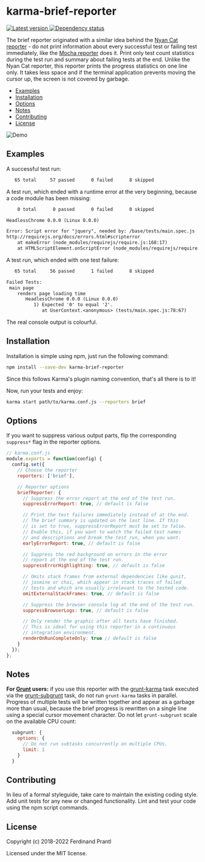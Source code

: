 karma-brief-reporter
====================

[![Latest version](https://img.shields.io/npm/v/karma-brief-reporter)
 ![Dependency status](https://img.shields.io/librariesio/release/npm/karma-brief-reporter)
](https://www.npmjs.com/package/karma-brief-reporter)

The brief reporter originated with a similar idea behind the [Nyan Cat reporter] - do not print information about every successful test or failing test immediately, like the [Mocha reporter] does it. Print only test count statistics during the test run and summary about failing tests at the end. Unlike the Nyan Cat reporter, this reporter prints the progress statistics on one line only. It takes less space and if the terminal application prevents moving the cursor up, the screen is not covered by garbage.

- [Examples](#xamples)
- [Installation](#installation)
- [Options](#options)
- [Notes](#notes)
- [Contributing](#contributing)
- [License](#license)

![Demo](https://raw.githubusercontent.com/prantlf/karma-brief-reporter/master/demo.gif)

Examples
--------

A successful test run:

```txt
   65 total     57 passed      0 failed      8 skipped
```

A test run, which ended with a runtime error at the very beginning, because a code module has been missing:

```txt
    0 total      0 passed      0 failed      0 skipped

HeadlessChrome 0.0.0 (Linux 0.0.0)

Error: Script error for "jquery", needed by: /base/tests/main.spec.js
http://requirejs.org/docs/errors.html#scripterror
    at makeError (node_modules/requirejs/require.js:168:17)
    at HTMLScriptElement.onScriptError (node_modules/requirejs/require.js:1738:36)
```

A test run, which ended with one test failure:

```txt
   65 total     56 passed      1 failed      8 skipped

Failed Tests:
 main page
    renders page loading time
       HeadlessChrome 0.0.0 (Linux 0.0.0)
          1) Expected '0' to equal '2'.
             at UserContext.<anonymous> (tests/main.spec.js:78:67)
```

The real console output is colourful.

Installation
------------

Installation is simple using npm, just run the following command:

```sh
npm install --save-dev karma-brief-reporter
```

Since this follows Karma's plugin naming convention, that's all there is to it!

Now, run your tests and enjoy:

```sh
karma start path/to/karma.conf.js --reporters brief
```

Options
-------

If you want to suppress various output parts, flip the corresponding `suppress*` flag in the reporter options.

```js
// karma.conf.js
module.exports = function(config) {
  config.set({
    // Choose the reporter
    reporters: ['brief'],

    // Reporter options
    briefReporter: {
      // Suppress the error report at the end of the test run.
      suppressErrorReport: true, // default is false

      // Print the test failures immediately instead of at the end.
      // The brief summary is updated on the last line. If this
      // is set to true, suppressErrorReport must be set to false.
      // Enable this, if you want to watch the failed test names
      // and descriptions and break the test run, when you want.
      earlyErrorReport: true, // default is false

      // Suppress the red background on errors in the error
      // report at the end of the test run.
      suppressErrorHighlighting: true, // default is false

      // Omits stack frames from external dependencies like qunit,
      // jasmine or chai, which appear in stack traces of failed
      // tests and which are usually irrelevant to the tested code.
      omitExternalStackFrames: true, // default is false

      // Suppress the browser console log at the end of the test run.
      suppressBrowserLogs: true, // default is false

      // Only render the graphic after all tests have finished.
      // This is ideal for using this reporter in a continuous
      // integration environment.
      renderOnRunCompleteOnly: true // default is false
    }
  });
};
```

Notes
-----

**For [Grunt] users:** if you use this reporter with the [grunt-karma] task executed via the [grunt-subgrunt] task, do not run `grunt-karma` tasks in parallel. Progress of multiple tests will be written together and appear as a garbage more than usual, because the brief progress is rewritten on a single line using a special cursor movement character. Do not let `grunt-subgrunt` scale on the available CPU count:

```js
  subgrunt: {
    options: {
      // Do not run subtasks concurrently on multiple CPUs.
      limit: 1
    }
  }
```

Contributing
------------

In lieu of a formal styleguide, take care to maintain the existing coding style.  Add unit tests for any new or changed functionality. Lint and test your code using the npm script commands.

License
-------

Copyright (c) 2018-2022 Ferdinand Prantl

Licensed under the MIT license.

[Nyan Cat reporter]: https://github.com/prantlf/karma-nyan-reporter
[Mocha reporter]: https://github.com/litixsoft/karma-mocha-reporter
[Grunt]: https://gruntjs.com/
[grunt-karma]: https://github.com/karma-runner/grunt-karma
[grunt-subgrunt]: https://github.com/tusbar/grunt-subgrunt
